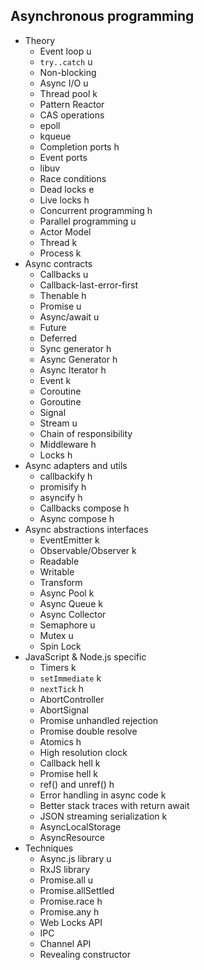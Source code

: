 ## Asynchronous programming

- Theory
  - Event loop u
  - `try..catch` u
  - Non-blocking
  - Async I/O u
  - Thread pool k
  - Pattern Reactor
  - CAS operations
  - epoll
  - kqueue
  - Completion ports h
  - Event ports
  - libuv
  - Race conditions
  - Dead locks e
  - Live locks h
  - Concurrent programming h
  - Parallel programming u
  - Actor Model
  - Thread k
  - Process k
- Async contracts
  - Callbacks u
  - Callback-last-error-first
  - Thenable h
  - Promise u
  - Async/await u
  - Future
  - Deferred
  - Sync generator h
  - Async Generator h
  - Async Iterator h
  - Event k
  - Coroutine
  - Goroutine
  - Signal
  - Stream u
  - Chain of responsibility
  - Middleware h
  - Locks h
- Async adapters and utils
  - callbackify h
  - promisify h
  - asyncify h
  - Callbacks compose h
  - Async compose h
- Async abstractions interfaces
  - EventEmitter k
  - Observable/Observer k
  - Readable
  - Writable
  - Transform
  - Async Pool k
  - Async Queue k
  - Async Collector
  - Semaphore u
  - Mutex u
  - Spin Lock
- JavaScript & Node.js specific
  - Timers k
  - `setImmediate` k
  - `nextTick` h
  - AbortController
  - AbortSignal
  - Promise unhandled rejection
  - Promise double resolve
  - Atomics h
  - High resolution clock
  - Callback hell k
  - Promise hell k
  - ref() and unref() h
  - Error handling in async code k
  - Better stack traces with return await
  - JSON streaming serialization k
  - AsyncLocalStorage
  - AsyncResource
- Techniques
  - Async.js library u
  - RxJS library
  - Promise.all u
  - Promise.allSettled
  - Promise.race h
  - Promise.any h
  - Web Locks API
  - IPC
  - Channel API
  - Revealing constructor
